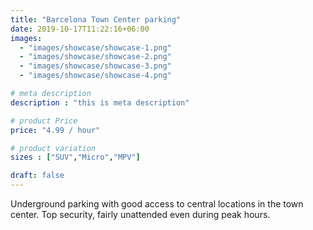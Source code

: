 ```yaml
---
title: "Barcelona Town Center parking"
date: 2019-10-17T11:22:16+06:00
images:
  - "images/showcase/showcase-1.png"
  - "images/showcase/showcase-2.png"
  - "images/showcase/showcase-3.png"
  - "images/showcase/showcase-4.png"

# meta description
description : "this is meta description"

# product Price
price: "4.99 / hour"

# product variation
sizes : ["SUV","Micro","MPV"]

draft: false
---
```


Underground parking with good access to central locations in the town center.
Top security, fairly unattended even during peak hours.
